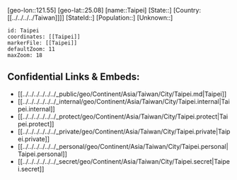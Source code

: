 ﻿---
location: [25.08,121.55]
mapzoom: [7,12] 
mapmarker: city 
type: City
tags:
- geo/City


SpocWebEntityId: 34735
isDeleted: false
confidential: public

---
[geo-lon::121.55]
[geo-lat::25.08]
[name::Taipei]
[State::]
[Country:[[../../../../Taiwan]]]]
[StateId::]
[Population::]
[Unknown::]


```leaflet
id: Taipei
coordinates: [[Taipei]]
markerFile: [[Taipei]]
defaultZoom: 11 
maxZoom: 18
```


## Confidential Links & Embeds: 
- [[../../../../../../_public/geo/Continent/Asia/Taiwan/City/Taipei.md|Taipei]] 
- [[../../../../../../_internal/geo/Continent/Asia/Taiwan/City/Taipei.internal|Taipei.internal]] 
- [[../../../../../../_protect/geo/Continent/Asia/Taiwan/City/Taipei.protect|Taipei.protect]] 
- [[../../../../../../_private/geo/Continent/Asia/Taiwan/City/Taipei.private|Taipei.private]] 
- [[../../../../../../_personal/geo/Continent/Asia/Taiwan/City/Taipei.personal|Taipei.personal]] 
- [[../../../../../../_secret/geo/Continent/Asia/Taiwan/City/Taipei.secret|Taipei.secret]] 
